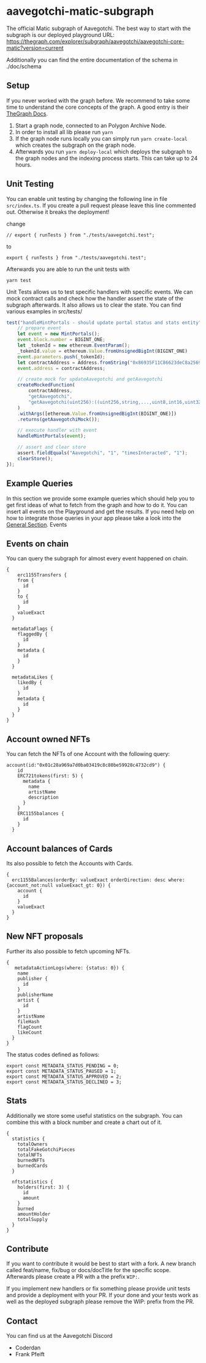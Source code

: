 # aavegotchi-matic-subgraph

The official Matic subgraph of Aavegotchi.
The best way to start with the subgraph is our deployed playground URL: https://thegraph.com/explorer/subgraph/aavegotchi/aavegotchi-core-matic?version=current

Additionally you can find the entire documentation of the schema in ./doc/schema
## Setup

If you never worked with the graph before. We recommend to take some time to understand the core concepts of the graph. A good entry is their [TheGraph Docs](https://thegraph.com/docs/developer/quick-start).

1. Start a graph node, connected to an Polygon Archive Node. 
2. In order to install all lib please run ```yarn```
3. If the graph node runs locally you can simply run ```yarn create-local``` which creates the subgraph on the graph node. 
4. Afterwards you run ```yarn deploy-local``` which deploys the subgraph to the graph nodes and the indexing process starts. This can take up to 24 hours.

## Unit Testing

You can enable unit testing by changing the following line in file `src/index.ts`.
If you create a pull request please leave this line commented out. Otherwise it breaks the deployment!

change
```
// export { runTests } from "./tests/aavegotchi.test";
``` 
to
```
export { runTests } from "./tests/aavegotchi.test";
```

Afterwards you are able to run the unit tests with 
```
yarn test
``` 

Unit Tests allows us to test specific handlers with specific events. We can mock contract calls and check how the handler  assert the state of the subgraph afterwards. It also allows us to clear the state. You can find various examples in src/tests/

```js
test("handleMintPortals - should update portal status and stats entity", () => {
    // prepare event
    let event = new MintPortals();
    event.block.number = BIGINT_ONE;
    let _tokenId = new ethereum.EventParam();
    _tokenId.value = ethereum.Value.fromUnsignedBigInt(BIGINT_ONE)
    event.parameters.push(_tokenId);
    let contractAddress = Address.fromString("0x86935F11C86623deC8a25696E1C19a8659CbF95d");
    event.address = contractAddress;

    // create mock for updateAavegotchi and getAavegotchi
    createMockedFunction(
        contractAddress,
        "getAavegotchi",
        "getAavegotchi(uint256):((uint256,string,...,uint8,int16,uint32))[]))"
    )
    .withArgs([ethereum.Value.fromUnsignedBigInt(BIGINT_ONE)])
    .returns(getAavegotchiMock());

    // execute handler with event
    handleMintPortals(event);

    // assert and clear store
    assert.fieldEquals("Aavegotchi", "1", "timesInteracted", "1");
    clearStore();
});
```



## Example Queries

In this section we provide some example queries which should help you to get first ideas of what to fetch from the graph and how to do it. You can insert all events on the Playground and get the results. If you need help on how to integrate those queries in your app please take a look into the [General Section](https://docs.aavegotchi.com/subgraphs/general).
Events

## Events on chain

You can query the subgraph for almost every event happened on chain. 
```
{
	erc1155Transfers {
    from {
      id
    }
    to {
      id
    }
    valueExact
  }  
  
  metadataFlags {
    flaggedBy {
      id
    }
    metadata {
      id
    }
  }
  
  metadataLikes {
    likedBy {
      id
    }
    metadata {
      id
    }
  }
}
```

## Account owned NFTs

You can fetch the NFTs of one Account with the following query:

```
account(id:"0x01c28a969a7d0ba03419c8c80be59928c4732cd9") {
    id
    ERC721tokens(first: 5) {
      metadata {
        name
        artistName
        description
      }
    }
    ERC1155balances {
      id
    }
  }

```

## Account balances of Cards
Its also possible to fetch the Accounts with Cards.
```
{
  erc1155Balances(orderBy: valueExact orderDirection: desc where: {account_not:null valueExact_gt: 0}) {
    account {
      id
    }
    valueExact
  }
}
```
## New NFT proposals
Further its also possible to fetch upcoming NFTs. 
```
{
   metadataActionLogs(where: {status: 0}) {
    name
    publisher {
      id
    }
    publisherName
    artist {
      id
    }
    artistName
    fileHash
    flagCount
    likeCount
  }
}
```

The status codes defined as follows:
```
export const METADATA_STATUS_PENDING = 0;
export const METADATA_STATUS_PAUSED = 1;
export const METADATA_STATUS_APPROVED = 2;
export const METADATA_STATUS_DECLINED = 3;
```

## Stats
Additionally we store some useful statistics on the subgraph. You can combine this with a block number and create a chart out of it.

```
{
  statistics {
    totalOwners
    totalFakeGotchiPieces
    totalNFTs
    burnedNFTs
    burnedCards
  }
  
  nftstatistics {
    holders(first: 3) {
      id
      amount
    }
    burned
    amountHolder
    totalSupply
  }
}
```

## Contribute

If you want to contribute it would be best to start with a fork. A new branch called feat/name, fix/bug or docs/docTitle for the specific scope. Afterwards please create a PR with a the prefix `WIP:`.

If you implement new handlers or fix something please provide unit tests and provide a deployment with your PR. If your done and your tests work as well as the deployed subgraph please remove the WIP: prefix from the PR.

## Contact

You can find us at the Aavegotchi Discord
- Coderdan
- Frank Pfeift
